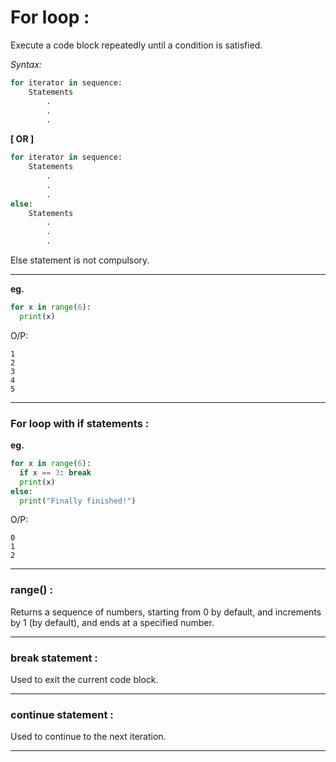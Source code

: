 # **For loop :**

Execute a code block repeatedly until a condition is satisfied.  
    
*Syntax:*  

```python
for iterator in sequence:
    Statements
        .
        .
        .
```

**[ OR ]**

```python
for iterator in sequence:
    Statements
        .
        .
        .
else:
    Statements
        .
        .
        .
```  
Else statement is not compulsory.  
___

**__eg.__**   
```python
for x in range(6):
  print(x)
```

O/P:  
```
1  
2  
3  
4  
5  
```

___

### **For loop with if statements :**
**eg.**
```python
for x in range(6):
  if x == 3: break
  print(x)
else:
  print("Finally finished!")
```

O/P:  
```
0
1
2  
```
___

### **range() :** 

Returns a sequence of numbers, starting from 0 by default, and increments by 1 (by default), and ends at a specified number.  

___

### **break statement :**

Used to exit the current code block.

___

### **continue statement :**  

Used to continue to the next iteration.  
___